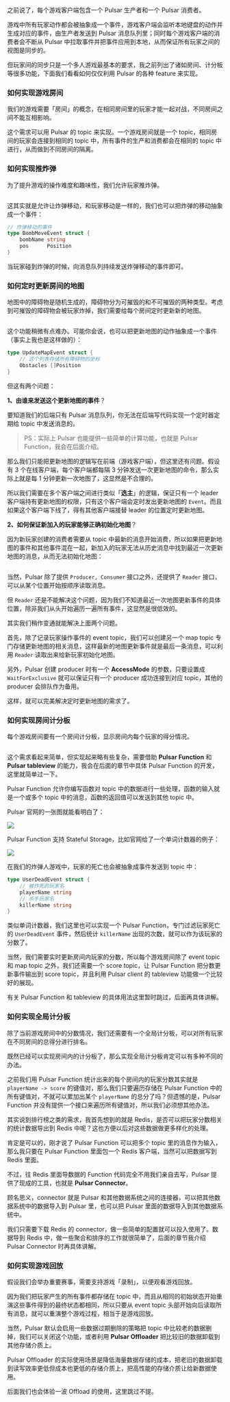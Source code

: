 之前说了，每个游戏客户端包含一个 Pulsar 生产者和一个 Pulsar 消费者。

游戏中所有玩家动作都会被抽象成一个事件，游戏客户端会监听本地键盘的动作并生成对应的事件，由生产者发送到 Pulsar 消息队列里；同时每个游戏客户端的消费者会不断从 Pulsar 中拉取事件并把事件应用到本地，从而保证所有玩家之间的视图是同步的。

但玩家间的同步只是一个多人游戏最基本的要求，我之前列出了诸如房间、计分板等很多功能，下面我们看看如何仅仅利用 Pulsar 的各种 feature 来实现。

### 如何实现游戏房间

我们的游戏需要「房间」的概念，在相同房间里的玩家才能一起对战，不同房间之间不能互相影响。

这个需求可以用 Pulsar 的 topic 来实现。一个游戏房间就是一个 topic，相同房间的玩家会连接到相同的 topic 中，所有事件的生产和消费都会在相同的 topic 中进行，从而做到不同房间的隔离。

### 如何实现推炸弹

为了提升游戏的操作难度和趣味性，我们允许玩家推炸弹。

![]()

这其实就是允许让炸弹移动，和玩家移动是一样的，我们也可以把炸弹的移动抽象成一个事件：

```go
// 炸弹移动的事件
type BombMoveEvent struct {
	bombName string
	pos      Position
}
```

当玩家碰到炸弹的时候，向消息队列持续发送炸弹移动的事件即可。

### 如何定时更新房间的地图

地图中的障碍物是随机生成的，障碍物分为可摧毁的和不可摧毁的两种类型。考虑到可摧毁的障碍物会被玩家炸掉，我们需要给每个房间定时更新新的地图。

![]()

这个功能稍微有点难办。可能你会说，也可以把更新地图的动作抽象成一个事件（事实上我也是这样做的）：

```go
type UpdateMapEvent struct {
    // 这个列表存储所有障碍物的坐标
	Obstacles []Position
}
```

但这有两个问题：

**1、由谁来发送这个更新地图的事件**？

要知道我们的后端只有 Pulsar 消息队列，你无法在后端写代码实现一个定时器定期给 topic 中发送消息的。

> PS：实际上 Pulsar 也能提供一些简单的计算功能，也就是 Pulsar Function，我会在后面介绍。

那么我们只能把更新地图的逻辑写在前端（游戏客户端），但这里还有问题。假设有 3 个在线客户端，每个客户端都每隔 3 分钟发送一次更新地图的命令，那么实际上就是每 1 分钟更新一次地图了，这显然是不合理的。

所以我们需要在多个客户端之间进行类似「**选主**」的逻辑，保证只有一个 leader 客户端持有更新地图的权限，只有这个客户端会定时发出更新地图的 `Event`。而且如果这个客户端下线了，得有其他客户端接替 leader 的位置定时更新地图。

**2、如何保证新加入的玩家能够正确初始化地图**？

因为新玩家创建的消费者需要从 topic 中最新的消息开始消费，所以如果把更新地图的事件和其他事件混在一起，新加入的玩家无法从历史消息中找到最近一次更新地图的消息，从而无法初始化地图：

![]()

当然，Pulsar 除了提供 `Producer, Consumer` 接口之外，还提供了 `Reader` 接口，可以从某个位置开始按顺序读取消息。

但 `Reader` 还是不能解决这个问题，因为我们不知道最近一次地图更新事件的具体位置，除非我们从头开始遍历一遍所有事件，这显然是很低效的。

其实我们稍作变通就能解决上面两个问题。

首先，除了记录玩家操作事件的 event topic，我们可以创建另一个 map topic 专门存储更新地图的相关消息，这样最新的地图更新事件就是最后一条消息，可以利用 `Reader` 读取出来给新玩家初始化地图。

另外，Pulsar 创建 producer 时有一个 **AccessMode** 的参数，只要设置成 `WaitForExclusive` 就可以保证只有一个 producer 成功连接到对应 topic，其他的 producer 会排队作为备用。

这样，就可以完美解决定时更新地图的需求了。

### 如何实现房间计分板

每个游戏房间要有一个房间计分板，显示房间内每个玩家的得分情况。

![]()

这个需求看起来简单，但实现起来略有些复杂，需要借助 **Pulsar Function** 和 **Pulsar tableview** 的能力，我会在后面的章节中具体 Pulsar Function 的开发，这里就简单过一下。

Pulsar Function 允许你编写函数对 topic 中的数据进行一些处理，函数的输入就是一个或多个 topic 中的消息，函数的返回值可以发送到其他 topic 中。

Pulsar 官网的一张图就能看明白了：

![](https://pulsar.apache.org/assets/images/function-overview-df56ee014ed344f64e7e0f807bd576c2.svg)

Pulsar Function 支持 Stateful Storage，比如官网给了一个单词计数器的例子：

![](https://pulsar.apache.org/assets/images/pulsar-functions-word-count-f7b0d99f0a0e03e0b20fd0aa0ff6ef48.png)

在我们的炸弹人游戏中，玩家的死亡也会被抽象成事件发送到 topic 中：

```go
type UserDeadEvent struct {
    // 被炸死的玩家名
	playerName string
    // 杀手玩家名
	killerName string
}
```

类似单词计数器，我们这里也可以实现一个 Pulsar Function，专门过滤玩家死亡的 `UserDeadEvent` 事件，然后统计 `killerName` 出现的次数，就可以作为该玩家的分数了。

当然，我们需要实时更新房间内玩家的分数，所以每个游戏房间除了 event topic 和 map topic 之外，我们还需要一个 score topic，让 Pulsar Function 把分数更新事件输出到 score topic，并且利用 Pulsar client 的 tableview 功能做一个比较好的展现。

有关 Pulsar Function 和 tableview 的具体用法这里暂时跳过，后面再具体讲解。

### 如何实现全局计分板

除了当前游戏房间中的分数情况，我们还需要有一个全局计分板，可以对所有玩家在不同房间的总得分进行排名。

既然已经可以实现房间内的计分板了，那么实现全局计分板肯定可以有多种不同的办法。

之前我们用 Pulsar Function 统计出来的每个房间内的玩家分数其实就是 `playerName -> score` 的键值对，那么我们只要遍历存储在 Pulsar Function 中的所有键值对，不就可以累加出某个 `playerName` 的总分了吗？但遗憾的是，Pulsar Function 并没有提供一个接口来遍历所有键值对，所以我们必须想其他办法。

其实说到排行榜之类的需求，我首先想到的就是 Redis，是否可以把玩家分数相关的统计数据导出到 Redis 中呢？这也方便以后对这些数据做更多样化的处理。

肯定是可以的，刚才说了 Pulsar Function 可以把多个 topic 里的消息作为输入，那么我只要在 Pulsar Function 里面包一个 Redis 客户端，当然可以把数据写到 Redis 里面。

不过，往 Redis 里面导数据的 Function 代码完全不用我们亲自去写，Pulsar 提供了现成的工具，也就是 **Pulsar Connector**。

顾名思义，connector 就是 Pulsar 和其他数据系统之间的连接器，可以把其他数据系统中的数据导入到 Pulsar 里，也可以把 Pulsar 里面的数据导入到其他数据系统中。

我们只需要下载 Redis 的 connector，做一些简单的配置就可以投入使用了。数据导到 Redis 中，做一些聚合和排序的工作就很简单了，后面的章节我介绍 Pulsar Connector 时再具体讲解。


### 如何实现游戏回放

假设我们会举办重要赛事，需要支持游戏「录制」，以便观看游戏回放。

因为我们把玩家产生的所有事件都存储在 topic 中，而且从相同的初始状态开始重演这些事件得到的最终状态都相同，所以只要从 event topic 头部开始向后读取所有消息，就可以重演整个游戏过程，相当于是游戏回放。

当然，Pulsar 默认会启用一些数据过期删除的策略把 topic 中比较老的数据删掉，我们可以关闭这个功能，或者利用 **Pulsar Offloader** 把比较旧的数据卸载到其他存储介质上。

Pulsar Offloader 的实际使用场景是降低海量数据存储的成本，把老旧的数据卸载到读写效率更低但成本也更低的存储介质上，把高性能的存储介质让给新数据使用。

后面我们也会体验一波 Offload 的使用，这里跳过不提。